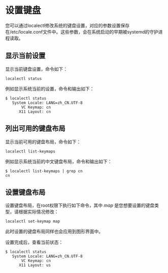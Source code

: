 # 设置键盘<a name="ZH-CN_TOPIC_0182317135"></a>

您可以通过localectl修改系统的键盘设置，对应的参数设置保存在/etc/locale.conf文件中。这些参数，会在系统启动的早期被systemd的守护进程读取。

## 显示当前设置<a name="zh-cn_topic_0151920973_s47e7378f0e6f4bf7a239fcae18ef49ac"></a>

显示当前键盘设置，命令如下：

```
localectl status
```

例如显示系统当前的设置，命令和输出如下：

```
$ localectl status
   System Locale: LANG=zh_CN.UTF-8
       VC Keymap: cn
      X11 Layout: cn
```

## 列出可用的键盘布局<a name="zh-cn_topic_0151920973_s24ad0a83e48348b9a63e7c6c06666c83"></a>

显示当前可用的键盘布局，命令如下：

```
localectl list-keymaps
```

例如显示系统当前的中文键盘布局，命令和输出如下：

```
$ localectl list-keymaps | grep cn
cn
```

## 设置键盘布局<a name="zh-cn_topic_0151920973_s1b1fa542f4a54ccd8b3d648087385121"></a>

设置键盘布局，在root权限下执行如下命令，其中 _map_ 是您想要设置的键盘类型，请根据实际情况修改：

```
localectl set-keymap map
```

此时设置的键盘布局同样也会应用到图形界面中。

设置完成后，查看当前状态：

```
$ localectl status
   System Locale: LANG=zh_CN.UTF-8
       VC Keymap: cn
      X11 Layout: us
```

